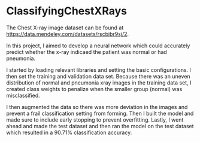 # ClassifyingChestXRays

The Chest X-ray image dataset can be found at https://data.mendeley.com/datasets/rscbjbr9sj/2.

In this project, I aimed to develop a neural network which could accurately predict whether the x-ray indicaed the patient was normal or had pneumonia. 

I started by loading relevant libraries and setting the basic configurations. I then set the training and validation data set. Because there was an uneven distribution of normal and pneumonia xray images in the training data set, I created class weights to penalize when the smaller group (normal) was misclassified. 

I then augmented the data so there was more deviation in the images and prevent a frail classification setting from forming. Then I built the model and made sure to include early stopping to prevent overfitting. Lastly, I went ahead and made the test dataset and then ran the model on the test dataset which resulted in a 90.71% classification accuracy. 

